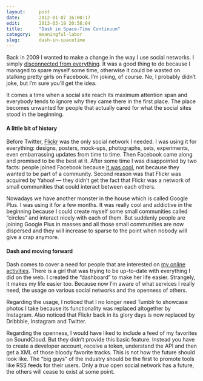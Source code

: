 ```yaml
---
layout:     post
date:       2012-01-07 16:00:17
edit:       2013-03-19 20:56:04
title:      "Dash in Space-Time Continuum"
category:   meaningful-labor
slug:       dash-in-spacetime
---
```


Back in 2009 I wanted to make a change in the way I use social networks. I simply [disconnected from everything](/archive/disconnected.html). It was a good thing to do because I managed to spare myself some time, otherwise it could be wasted on stalking pretty girls on Facebook. I’m joking, of course. No, I probably didn’t joke, but I’m sure you’ll get the idea.

It comes a time when a social site reach its maximum attention span and everybody tends to ignore why they came there in the first place. The place becomes unwanted for people that actually cared for what the social sites stood in the beginning.

#### A little bit of history

Before Twitter, [Flickr](/photo/flickr.html) was the only social network I needed. I was using it for everything: designs, posters, mock-ups, photographs, sets, experiments, even embarrassing updates from time to time. Then Facebook came along and promised to be the best at it. After some time I was disappointed by two facts: people joined Facebook because [it was cool](http://www.hunterwalk.com/2012/01/sorry-mike-facebook-could-reboot-and.html), not because they wanted to be part of a community. Second reason was that Flickr was acquired by Yahoo! — they didn’t get the fact that Flickr was a network of small communities that could interact between each others.

Nowadays we have another monster in the house which is called Google Plus. I was using it for a few months. It was really cool and addictive in the beginning because I could create myself some small communities called “circles” and interact nicely with each of them. But suddenly people are joining Google Plus in masses and all those small communities are now dispersed and they will increase to sparse to the point when nobody will give a crap anymore.

#### Dash and moving forward

Dash comes to cover a need for people that are interested on [my online activities](http://lucianmarin.com/dash/). There is a girl that was trying to be up-to-date with everything I did on the web. I created the “dashboard” to make her life easier. Strangely, it makes my life easier too. Because now I’m aware of what services I really need, the usage on various social networks and the openness of others.

Regarding the usage, I noticed that I no longer need Tumblr to showcase photos I take because its functionality was replaced altogether by Instagram. Also noticed that Flickr back in its glory days is now replaced by Dribbble, Instagram and Twitter.

Regarding the openness, I would have liked to include a feed of my favorites on SoundCloud. But they didn’t provide this basic feature. Instead you have to create a developer account, receive a token, understand the API and then get a XML of those bloody favorite tracks. This is not how the future should look like. The “big guys” of the industry should be the first to promote tools like RSS feeds for their users. Only a *true* open social network has a future, the others will cease to exist at some point.
